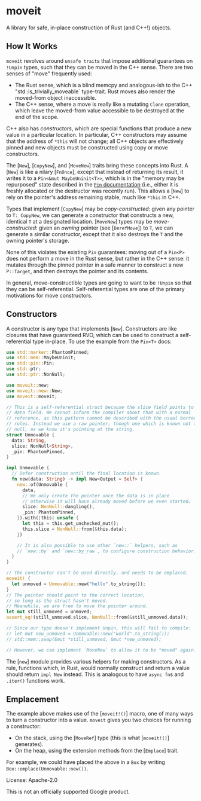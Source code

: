 # moveit

A library for safe, in-place construction of Rust (and C++!) objects.

## How It Works

`moveit` revolves around `unsafe trait`s that impose additional guarantees
on `!Unpin` types, such that they can be moved in the C++ sense. There are
two senses of "move" frequently used:
- The Rust sense, which is a blind memcpy and analogous-ish to the
  C++ "std::is_trivially_moveable` type-trait. Rust moves also render the
  moved-from object inaccessible.
- The C++ sense, where a move is really like a mutating `Clone` operation,
  which leave the moved-from value accessible to be destroyed at the end of
  the scope.

C++ also has *constructors*, which are special functions that produce a new
value in a particular location. In particular, C++ constructors may assume
that the address of `*this` will not change; all C++ objects are effectively
pinned and new objects must be constructed using copy or move constructors.

The [`New`], [`CopyNew`], and [`MoveNew`] traits bring these concepts
into Rust. A [`New`] is like a nilary [`FnOnce`], except that instead of
returning its result, it writes it to a `Pin<&mut MaybeUninit<T>>`, which is
in the "memory may be repurposed" state described in the
[`Pin` documentation] (i.e., either it is freshly allocated or the
destructor was recently run). This allows a [`New`] to rely on the
pointer's address remaining stable, much like `*this` in C++.

Types that implement [`CopyNew`] may be *copy-constructed*: given any
pointer to `T: CopyNew`, we can generate a constructor that constructs a
new, identical `T` at a designated location. [`MoveNew`] types may be
*move-constructed*: given an *owning* pointer (see [`DerefMove`]) to `T`,
we can generate a similar constructor, except that it also destroys the
`T` and the owning pointer's storage.

None of this violates the existing `Pin` guarantees: moving out of a
`Pin<P>` does not perform a move in the Rust sense, but rather in the C++
sense: it mutates through the pinned pointer in a safe manner to construct
a new `P::Target`, and then destroys the pointer and its contents.

In general, move-constructible types are going to want to be `!Unpin` so
that they can be self-referential. Self-referential types are one of the
primary motivations for move constructors.

## Constructors

A constructor is any type that implements [`New`]. Constructors are like
closures that have guaranteed RVO, which can be used to construct a
self-referential type in-place. To use the example from the `Pin<T>` docs:
```rust
use std::marker::PhantomPinned;
use std::mem::MaybeUninit;
use std::pin::Pin;
use std::ptr;
use std::ptr::NonNull;

use moveit::new;
use moveit::new::New;
use moveit::moveit;

// This is a self-referential struct because the slice field points to the
// data field. We cannot inform the compiler about that with a normal
// reference, as this pattern cannot be described with the usual borrowing
// rules. Instead we use a raw pointer, though one which is known not to be
// null, as we know it's pointing at the string.
struct Unmovable {
  data: String,
  slice: NonNull<String>,
  _pin: PhantomPinned,
}

impl Unmovable {
  // Defer construction until the final location is known.
  fn new(data: String) -> impl New<Output = Self> {
    new::of(Unmovable {
      data,
      // We only create the pointer once the data is in place
      // otherwise it will have already moved before we even started.
      slice: NonNull::dangling(),
      _pin: PhantomPinned,
    }).with(|this| unsafe {
      let this = this.get_unchecked_mut();
      this.slice = NonNull::from(&this.data);
    })

    // It is also possible to use other `new::` helpers, such as
    // `new::by` and `new::by_raw`, to configure construction behavior.
  }
}

// The constructor can't be used directly, and needs to be emplaced.
moveit! {
  let unmoved = Unmovable::new("hello".to_string());
}
// The pointer should point to the correct location,
// so long as the struct hasn't moved.
// Meanwhile, we are free to move the pointer around.
let mut still_unmoved = unmoved;
assert_eq!(still_unmoved.slice, NonNull::from(&still_unmoved.data));

// Since our type doesn't implement Unpin, this will fail to compile:
// let mut new_unmoved = Unmovable::new("world".to_string());
// std::mem::swap(&mut *still_unmoved, &mut *new_unmoved);

// However, we can implement `MoveNew` to allow it to be "moved" again.
```

The [`new`] module provides various helpers for making constructors. As a
rule, functions which, in Rust, would normally construct and return a value
should return `impl New` instead. This is analogous to have `async fn`s and
`.iter()` functions work.

## Emplacement

The example above makes use of the [`moveit!()`] macro, one of many ways to
turn a constructor into a value. `moveit` gives you two choices for running
a constructor:
- On the stack, using the [`MoveRef`] type (this is what [`moveit!()`]
  generates).
- On the heap, using the extension methods from the [`Emplace`] trait.

For example, we could have placed the above in a `Box` by writing
`Box::emplace(Unmovable::new())`.

[`Pin` documentation]: https://doc.rust-lang.org/std/pin/index.html#drop-guarantee

License: Apache-2.0

This is not an officially supported Google product.
